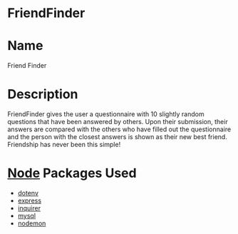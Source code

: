 # FriendFinder
# Name
Friend Finder

# Description
FriendFinder gives the user a questionnaire with 10 slightly random questions that have been answered by others. Upon their submission, their answers are compared with the others who have filled out the questionnaire and the person with the closest answers is shown as their new best friend. Friendship has never been this simple!

# [Node](https://nodejs.org/en/) Packages Used
  - [dotenv](https://www.npmjs.com/package/dotenv)
  - [express](https://www.npmjs.com/package/express)
  - [inquirer](https://www.npmjs.com/package/inquirer)
  - [mysql](https://www.npmjs.com/package/mysql)
  - [nodemon](https://www.npmjs.com/package/nodemon)
